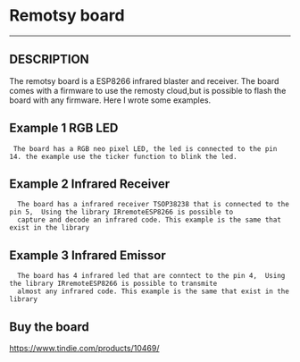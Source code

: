 # Remotsy board

---

## DESCRIPTION

   The remotsy board is a ESP8266 infrared blaster and receiver. The board comes with a firmware to use the remosty cloud,but
   is possible to flash the board with any firmware. Here I wrote some examples.
   
  ## Example 1 RGB LED
     The board has a RGB neo pixel LED, the led is connected to the pin 14. the example use the ticker function to blink the led.
     
  ## Example 2 Infrared Receiver
      The board has a infrared receiver TSOP38238 that is connected to the pin 5,  Using the library IRremoteESP8266 is possible to
      capture and decode an infrared code. This example is the same that exist in the library
      
  ## Example 3 Infrared Emissor  
      The board has 4 infrared led that are conntect to the pin 4,  Using the library IRremoteESP8266 is possible to transmite 
      almost any infrared code. This example is the same that exist in the library
      
## Buy the board

https://www.tindie.com/products/10469/
      
